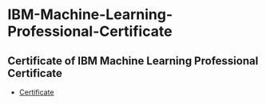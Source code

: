 # IBM-Machine-Learning-Professional-Certificate
## Certificate of IBM Machine Learning Professional Certificate
* [Certificate]()
